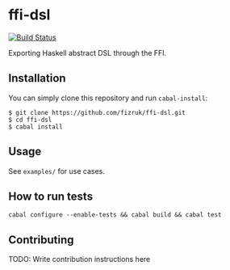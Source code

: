 ffi-dsl
=======

[![Build Status](https://secure.travis-ci.org/fizruk/ffi-dsl.png?branch=master)](http://travis-ci.org/fizruk/ffi-dsl)

Exporting Haskell abstract DSL through the FFI.

## Installation

You can simply clone this repository and run `cabal-install`:

```
$ git clone https://github.com/fizruk/ffi-dsl.git
$ cd ffi-dsl
$ cabal install
```

## Usage

See `examples/` for use cases.

## How to run tests

```
cabal configure --enable-tests && cabal build && cabal test
```

## Contributing

TODO: Write contribution instructions here
